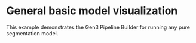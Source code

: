 General basic model visualization
================

This example demonstrates the Gen3 Pipeline Builder for running any pure segmentation model.
